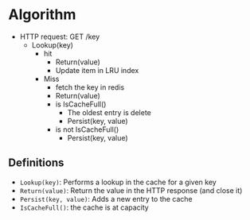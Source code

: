 # Algorithm

- HTTP request: GET /key
  - Lookup(key)
    - hit
      - Return(value)
      - Update item in LRU index
    - Miss
      - fetch the key in redis
      - Return(value)
      - is IsCacheFull()
        - The oldest entry is delete
        - Persist(key, value)
      - is not IsCacheFull()
        - Persist(key, value)

## Definitions

- `Lookup(key)`: Performs a lookup in the cache for a given key
- `Return(value)`: Return the value in the HTTP response (and close it)
- `Persist(key, value)`: Adds a new entry to the cache
- `IsCacheFull()`: the cache is at capacity

